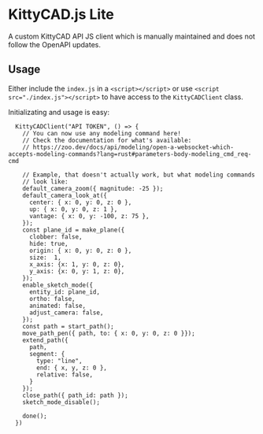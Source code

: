 # KittyCAD.js Lite

A custom KittyCAD API JS client which is manually maintained and does not follow
the OpenAPI updates.

## Usage

Either include the `index.js` in a `<script></script>` or use
`<script src="./index.js"></script>` to have access to the `KittyCADClient`
class.

Initializating and usage is easy:

```
  KittyCADClient("API TOKEN", () => {
    // You can now use any modeling command here!
    // Check the documentation for what's available:
    // https://zoo.dev/docs/api/modeling/open-a-websocket-which-accepts-modeling-commands?lang=rust#parameters-body-modeling_cmd_req-cmd

    // Example, that doesn't actually work, but what modeling commands
    // look like:
    default_camera_zoom({ magnitude: -25 });
    default_camera_look_at({
      center: { x: 0, y: 0, z: 0 },
      up: { x: 0, y: 0, z: 1 },
      vantage: { x: 0, y: -100, z: 75 },
    });
    const plane_id = make_plane({
      clobber: false,
      hide: true,
      origin: { x: 0, y: 0, z: 0 },
      size:  1,
      x_axis: {x: 1, y: 0, z: 0},
      y_axis: {x: 0, y: 1, z: 0},
    });
    enable_sketch_mode({
      entity_id: plane_id,
      ortho: false,
      animated: false,
      adjust_camera: false,
    });
    const path = start_path();
    move_path_pen({ path, to: { x: 0, y: 0, z: 0 }});
    extend_path({
      path,
      segment: {
        type: "line",
        end: { x, y, z: 0 },
        relative: false,
      }
    });
    close_path({ path_id: path });
    sketch_mode_disable();

    done();
  })
```
